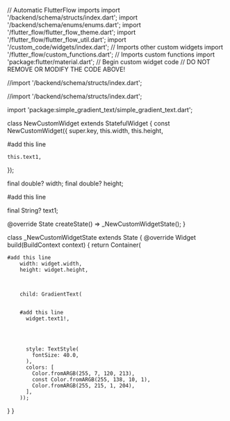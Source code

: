 // Automatic FlutterFlow imports
import '/backend/schema/structs/index.dart';
import '/backend/schema/enums/enums.dart';
import '/flutter_flow/flutter_flow_theme.dart';
import '/flutter_flow/flutter_flow_util.dart';
import '/custom_code/widgets/index.dart'; // Imports other custom widgets
import '/flutter_flow/custom_functions.dart'; // Imports custom functions
import 'package:flutter/material.dart';
// Begin custom widget code
// DO NOT REMOVE OR MODIFY THE CODE ABOVE!

//import '/backend/schema/structs/index.dart';

//import '/backend/schema/structs/index.dart';

import 'package:simple_gradient_text/simple_gradient_text.dart';

class NewCustomWidget extends StatefulWidget {
  const NewCustomWidget({
    super.key,
    this.width,
    this.height,


#add this line

    
    this.text1,
  });

  final double? width;
  final double? height;



  
  #add this line

  final String? text1;

  @override
  State<NewCustomWidget> createState() => _NewCustomWidgetState();
}

class _NewCustomWidgetState extends State<NewCustomWidget> {
  @override
  Widget build(BuildContext context) {
    return Container(



    #add this line
        width: widget.width,
        height: widget.height,


        
        child: GradientText(


        #add this line
          widget.text1!,



          
          style: TextStyle(
            fontSize: 40.0,
          ),
          colors: [
            Color.fromARGB(255, 7, 120, 213),
            const Color.fromARGB(255, 138, 10, 1),
            Color.fromARGB(255, 215, 1, 204),
          ],
        ));
  }
}


